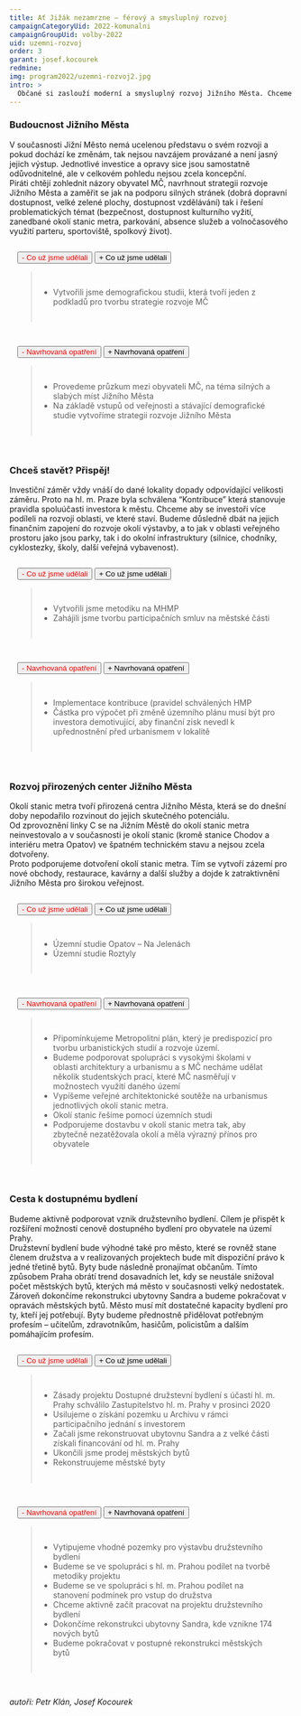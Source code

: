 ```yaml
---
title: Ať Jižák nezamrzne – férový a smysluplný rozvoj
campaignCategoryUid: 2022-komunalni
campaignGroupUid: volby-2022
uid: uzemni-rozvoj
order: 3
garant: josef.kocourek
redmine: 
img: program2022/uzemni-rozvoj2.jpg
intro: >
  Občané si zaslouží moderní a smysluplný rozvoj Jižního Města. Chceme dostavbu center v místech stanic metra, která poskytnou obchody, restaurace a další služby. Po investorech budeme vyžadovat zajištění dostatečných parkovacích míst, maximalizaci zeleně a další investice do veřejného prostoru. Chceme podpořit výstavbu družstevního bydlení s účastí radnice. Dokončíme rekonstrukci ubytovny Sandra, kde vznikne 174 nových městských bytů. 
---
```


### Budoucnost Jižního Města
V současnosti Jižní Město nemá ucelenou představu o svém rozvoji a pokud dochází ke změnám, tak nejsou navzájem provázané a není jasný jejich výstup. Jednotlivé investice a opravy sice jsou samostatně odůvodnitelné, ale v celkovém pohledu nejsou zcela koncepční.<br>
Piráti chtějí zohlednit názory obyvatel MČ, navrhnout strategii rozvoje Jižního Města a zaměřit se jak na podporu silných stránek (dobrá dopravní dostupnost, velké zelené plochy, dostupnost vzdělávání) tak i řešení problematických témat (bezpečnost, dostupnost kulturního vyžití, zanedbané okolí stanic metra, parkování, absence služeb a volnočasového využití parteru, sportoviště, spolkový život).<br>

<div class="resenicko">
<button class="hide">- Co už jsme udělali</button>
<button class="show">+ Co už jsme udělali</button>

<div class="text">
<blockquote style="border:margin:1em;1px solid black;padding:1em">  
<ul>
<li> Vytvořili jsme demografickou studii, která tvoří jeden z podkladů pro tvorbu strategie rozvoje MČ</li>
</ul>
</blockquote>
</div>
</div>

<div class="resenicko">
<button class="hide">- Navrhovaná opatření</button>
<button class="show">+ Navrhovaná opatření</button>
<div class="text">
<blockquote style="border:margin:1em;1px solid black;padding:1em">  
<ul>
<li> Provedeme průzkum mezi obyvateli MČ, na téma silných a slabých míst Jižního Města</li>
<li> Na základě vstupů od veřejnosti a stávající demografické studie vytvoříme strategii rozvoje Jižního Města</li>
</ul>
</blockquote>
</div>
</div>

###  Chceš stavět? Přispěj!
Investiční záměr vždy vnáší do dané lokality dopady odpovídající velikosti záměru. Proto na hl. m. Praze byla schválena “Kontribuce” která stanovuje pravidla spoluúčasti investora k městu. Chceme aby se investoři více podíleli na rozvoji oblasti, ve které staví. Budeme důsledně dbát na jejich finančním zapojení do rozvoje okolí výstavby, a to jak v oblasti veřejného prostoru jako jsou parky, tak i do okolní infrastruktury (silnice, chodníky, cyklostezky, školy, další veřejná vybavenost).

<div class="resenicko">
<button class="hide">- Co už jsme udělali</button>
<button class="show">+ Co už jsme udělali</button>

<div class="text">
<blockquote style="border:margin:1em;1px solid black;padding:1em">  
<ul>
<li> Vytvořili jsme metodiku na MHMP</li>
<li> Zahájili jsme tvorbu participačních smluv na městské části</li>
</ul>
</blockquote>
</div>
</div>

<div class="resenicko">
<button class="hide">- Navrhovaná opatření</button>
<button class="show">+ Navrhovaná opatření</button>
<div class="text">
<blockquote style="border:margin:1em;1px solid black;padding:1em">  
<ul>
<li> Implementace kontribuce (pravidel schválených HMP</li>
<li> Částka pro výpočet při změně územního plánu musí být pro investora demotivující, aby finanční zisk nevedl k upřednostnění před urbanismem v lokalitě</li>
</ul>
</blockquote>
</div>
</div>

### Rozvoj přirozených center Jižního Města
Okolí stanic metra tvoří přirozená centra Jižního Města, která se do dnešní doby nepodařilo rozvinout do jejich skutečného potenciálu. <br>
Od zprovoznění linky C se na Jižním Městě do okolí stanic metra neinvestovalo a v současnosti je okolí stanic (kromě stanice Chodov a interiéru metra Opatov) ve špatném technickém stavu a nejsou zcela dotvořeny. <br>
Proto podporujeme dotvoření okolí stanic metra. Tím se vytvoří zázemí pro nové obchody, restaurace, kavárny a další služby a dojde k zatraktivnění Jižního Města pro širokou veřejnost. <br>

<div class="resenicko">
<button class="hide">- Co už jsme udělali</button>
<button class="show">+ Co už jsme udělali</button>

<div class="text">
<blockquote style="border:margin:1em;1px solid black;padding:1em">  
<ul>
<li> Územní studie Opatov – Na Jelenách</li>
<li> Územní studie Roztyly</li>
</ul>
</blockquote>
</div>
</div>

<div class="resenicko">
<button class="hide">- Navrhovaná opatření</button>
<button class="show">+ Navrhovaná opatření</button>
<div class="text">
<blockquote style="border:margin:1em;1px solid black;padding:1em">  
<ul>
<li> Připomínkujeme Metropolitní plán, který je predispozicí pro tvorbu urbanistických studií a rozvoje území.</li>
<li> Budeme podporovat spolupráci s vysokými školami v oblasti architektury a urbanismu a s MČ necháme udělat několik studentských prací, které MČ nasměřují v možnostech využití daného území</li>
<li> Vypíšeme veřejné architektonické soutěže na urbanismus jednotlivých okolí stanic metra.</li>
<li> Okolí stanic řešíme pomocí územních studi</li>
<li> Podporujeme dostavbu v okolí stanic metra tak, aby zbytečně nezatěžovala okolí a měla výrazný přínos pro obyvatele</li>
</ul>
</blockquote>
</div>
</div>

### Cesta k dostupnému bydlení
Budeme aktivně podporovat vznik družstevního bydlení. Cílem je přispět k rozšíření možností cenově dostupného bydlení pro obyvatele na území Prahy. <br>
Družstevní bydlení bude výhodné také pro město, které se rovněž stane členem družstva a v realizovaných projektech bude mít dispoziční právo k jedné třetině bytů. Byty bude následně pronajímat občanům. Tímto způsobem Praha obrátí trend dosavadních let, kdy se neustále snižoval počet městských bytů, kterých má město v současnosti velký nedostatek. <br>
Zároveň dokončíme rekonstrukci ubytovny Sandra a budeme pokračovat v opravách městských bytů. Město musí mít dostatečné kapacity bydlení pro ty, kteří jej potřebují. Byty budeme přednostně přidělovat potřebným profesím – učitelům, zdravotníkům, hasičům, policistům a dalším pomáhajícím profesím. <br>

<div class="resenicko">
<button class="hide">- Co už jsme udělali</button>
<button class="show">+ Co už jsme udělali</button>

<div class="text">
<blockquote style="border:margin:1em;1px solid black;padding:1em">  
<ul>
<li> Zásady projektu Dostupné družstevní bydlení s účastí hl. m. Prahy schválilo Zastupitelstvo hl. m. Prahy v prosinci 2020</li>
<li> Usilujeme o získání pozemku u Archivu v rámci participačního jednání s investorem</li>
<li> Začali jsme rekonstruovat ubytovnu Sandra a z velké části získali financování od hl. m. Prahy </li>
<li> Ukončili jsme prodej městských bytů</li>
<li> Rekonstruujeme městské byty</li>
</ul>
</blockquote>
</div>
</div>

<div class="resenicko">
<button class="hide">- Navrhovaná opatření</button>
<button class="show">+ Navrhovaná opatření</button>
<div class="text">
<blockquote style="border:margin:1em;1px solid black;padding:1em">  
<ul>
<li> Vytipujeme vhodné pozemky pro výstavbu družstevního bydlení</li>
<li> Budeme se ve spolupráci s hl. m. Prahou podílet na tvorbě metodiky projektu</li>
<li> Budeme se ve spolupráci s hl. m. Prahou podílet na stanovení podmínek pro vstup do družstva</li>
<li> Chceme aktivně začít pracovat na projektu družstevního bydlení</li>
<li> Dokončíme rekonstrukci ubytovny Sandra, kde vznikne 174 nových bytů</li>
<li> Budeme pokračovat v postupné rekonstrukci městských bytů</li>
</ul>
</blockquote>
</div>
</div>

*autoři: Petr Klán, Josef Kocourek*


<style>
  .resenicko  button.hide { color: red; }
  .resenicko  button.show { color: gren; }  
  .resenicko { padding:1em; }  
</style>

<script type="text/javascript" src="https://ajax.googleapis.com/ajax/libs/jquery/1.7.2/jquery.min.js"></script>

<script>
$(document).ready(function(){
 $('.resenicko .hide').hide();
 $('.resenicko .text').hide();
  $(".resenicko .hide").click(function(){
    $(this).parent().children('.hide').hide();
    $(this).parent().children('.show').show();
    $(this).parent().children('.text').slideUp('normal;');;
  });
  $(".resenicko .show").click(function(){
    $(this).parent().children('.hide').show();
    $(this).parent().children('.show').hide();
    $(this).parent().children('.text').slideDown('normal;');;
  });
});
</script>


